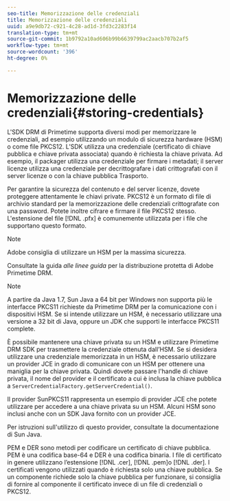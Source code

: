 ```yaml
---
seo-title: Memorizzazione delle credenziali
title: Memorizzazione delle credenziali
uuid: a9e9db72-c921-4c28-ad1d-3fd3c2283f14
translation-type: tm+mt
source-git-commit: 1b9792a10ad606b99b6639799ac2aacb707b2af5
workflow-type: tm+mt
source-wordcount: '396'
ht-degree: 0%

---
```



# Memorizzazione delle credenziali{#storing-credentials}

L&#39;SDK DRM di Primetime supporta diversi modi per memorizzare le credenziali, ad esempio utilizzando un modulo di sicurezza hardware (HSM) o come file PKCS12. L’SDK utilizza una credenziale (certificato di chiave pubblica e chiave privata associata) quando è richiesta la chiave privata. Ad esempio, il packager utilizza una credenziale per firmare i metadati; il server licenze utilizza una credenziale per decrittografare i dati crittografati con il server licenze o con la chiave pubblica Trasporto.

Per garantire la sicurezza del contenuto e del server licenze, dovete proteggere attentamente le chiavi private. PKCS12 è un formato di file di archivio standard per la memorizzazione delle credenziali crittografate con una password. Potete inoltre cifrare e firmare il file PKCS12 stesso. L&#39;estensione del file [!DNL .pfx] è comunemente utilizzata per i file che supportano questo formato.

>[!NOTE]
>
> Adobe consiglia di utilizzare un HSM per la massima sicurezza.
>
>Consultate la guida *alle linee guida* per la distribuzione protetta di Adobe Primetime DRM.

>[!NOTE]
>
>A partire da Java 1.7, Sun Java a 64 bit per Windows non supporta più le interfacce PKCS11 richieste da Primetime DRM per la comunicazione con i dispositivi HSM. Se si intende utilizzare un HSM, è necessario utilizzare una versione a 32 bit di Java, oppure un JDK che supporti le interfacce PKCS11 complete.

È possibile mantenere una chiave privata su un HSM e utilizzare Primetime DRM SDK per trasmettere la credenziale ottenuta dall’HSM. Se si desidera utilizzare una credenziale memorizzata in un HSM, è necessario utilizzare un provider JCE in grado di comunicare con un HSM per ottenere una maniglia per la chiave privata. Quindi dovete passare l&#39;handle di chiave privata, il nome del provider e il certificato a cui è inclusa la chiave pubblica a `ServerCredentialFactory.getServerCredential()`.

Il provider SunPKCS11 rappresenta un esempio di provider JCE che potete utilizzare per accedere a una chiave privata su un HSM. Alcuni HSM sono inclusi anche con un SDK Java fornito con un provider JCE.

Per istruzioni sull&#39;utilizzo di questo provider, consultate la documentazione di Sun Java.

PEM e DER sono metodi per codificare un certificato di chiave pubblica. PEM è una codifica base-64 e DER è una codifica binaria. I file di certificato in genere utilizzano l’estensione [!DNL .cer], [!DNL .pem]o [!DNL .der]. I certificati vengono utilizzati quando è richiesta solo una chiave pubblica. Se un componente richiede solo la chiave pubblica per funzionare, si consiglia di fornire al componente il certificato invece di un file di credenziali o PKCS12.
